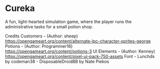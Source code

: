# Cureka

A fun, light-hearted simulation game, where the player runs the administrative tasks for a small potion shop.

Credits
Customers - (Author: sheep) https://opengameart.org/content/alternate-lpc-character-sprites-george 
Potions - (Author: Programmer16) https://opengameart.org/content/potions-3
UI Elements - (Author: Kenney) https://opengameart.org/content/pixel-ui-pack-750-assets
Font - Lunchds by codeman38 - DisposableDroidBB by Nate Piekos